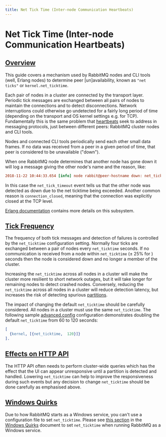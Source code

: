 ```yaml
---
title: Net Tick Time (Inter-node Communication Heartbeats)
---
```

<!--
Copyright (c) 2007-2023 VMware, Inc. or its affiliates.

All rights reserved. This program and the accompanying materials
are made available under the terms of the under the Apache License,
Version 2.0 (the "License”); you may not use this file except in compliance
with the License. You may obtain a copy of the License at

https://www.apache.org/licenses/LICENSE-2.0

Unless required by applicable law or agreed to in writing, software
distributed under the License is distributed on an "AS IS" BASIS,
WITHOUT WARRANTIES OR CONDITIONS OF ANY KIND, either express or implied.
See the License for the specific language governing permissions and
limitations under the License.
-->

# Net Tick Time (Inter-node Communication Heartbeats)

## <a id="overview" class="anchor" href="#overview">Overview</a>

This guide covers a mechanism used by RabbitMQ nodes and CLI tools (well, Erlang nodes)
to determine peer [un]availability, known as `"net ticks"` or
`kernel.net_ticktime`.

Each pair of nodes in a cluster are connected by the transport layer.
Periodic tick messages are exchanged between all pairs of nodes to
maintain the connections and to detect disconnections.
Network interruptions could otherwise go undetected for a fairly long
period of time (depending on the transport and OS kernel settings e.g. for TCP).
Fundamentally this is the same problem that [heartbeats](./heartbeats)
seek to address in messaging protocols, just between different peers:
RabbitMQ cluster nodes and CLI tools.

Nodes and connected CLI tools periodically send each other small data frames.
If no data was received from a peer in a given period of time,
that peer is considered to be unavailable ("down").

When one RabbitMQ node determines that another node has gone
down it will log a message giving the other node's name and
the reason, like:

```ini
2018-11-22 10:44:33.654 [info] node rabbit@peer-hostname down: net_tick_timeout
```

In this case the `net_tick_timeout` event tells us that
the other node was detected as down due to the net ticktime
being exceeded. Another common reason is
`connection_closed`, meaning that the connection
was explicitly closed at the TCP level.

[Erlang documentation](http://erlang.org/doc/man/kernel_app.html) contains more
details on this subsystem.

## <a id="frequency" class="anchor" href="#frequency">Tick Frequency</a>

The frequency of both tick messages and detection of failures is controlled
by the `net_ticktime` configuration setting. Normally four ticks
are exchanged between a pair of nodes every `net_ticktime` seconds.
If no communication is received from a node within `net_ticktime`
(&#177; 25% for ) seconds then the node is considered down and no longer a member
of the cluster.

Increasing the `net_ticktime` across all nodes in a cluster will
make the cluster more resilient to short network outages, but it will take
longer for remaining nodes to detect crashed nodes. Conversely, reducing the
`net_ticktime` across all nodes in a cluster will reduce detection
latency, but increases the risk of detecting spurious
[partitions](./partitions).

The impact of changing the default `net_ticktime` should be
carefully considered. All nodes in a cluster must use the same
`net_ticktime`. The following sample [advanced.config](./configure#advanced-config-file)
configuration demonstrates doubling the default `net_ticktime` from
60 to 120 seconds:

```erlang
[
  {kernel, [{net_ticktime,  120}]}
].
```

## <a id="http-api" class="anchor" href="#http-api">Effects on HTTP API</a>

The HTTP API often needs to perform cluster-wide queries
which has the effect that the UI can appear unresponsive until a
partition is detected and handled. Lowering `net_ticktime`
can help to improve the responsiveness during such events but any
decision to change `net_ticktime` should be done carefully
as emphasised above.

## <a id="windows-quirks" class="anchor" href="#windows-quirks">Windows Quirks</a>

Due to how RabbitMQ starts as a Windows service, you can't use a configuration
file to set `net_ticktime`. Please see [this section](./windows-quirks#net-ticktime) in the [Windows Quirks](./windows-quirks)
document to set `net_ticktime` when running RabbitMQ as a Windows service.
